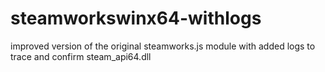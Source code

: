# steamworkswinx64-withlogs
improved version of the original steamworks.js module with added logs to trace and confirm steam_api64.dll
